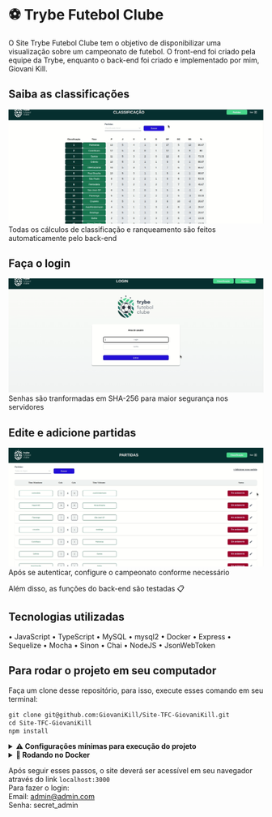 # ⚽ Trybe Futebol Clube  
  O Site Trybe Futebol Clube tem o objetivo de disponibilizar uma visualização sobre um campeonato de futebol. O front-end foi criado pela equipe da Trybe, enquanto o back-end foi criado e implementado por mim, Giovani Kill.

## Saiba as classificações
![](https://github.com/GiovaniKill/Site-TFC-GiovaniKill/blob/main/homeTFC.gif)
  Todas os cálculos de classificação e ranqueamento são feitos automaticamente pelo back-end
  
## Faça o login
![](https://github.com/GiovaniKill/Site-TFC-GiovaniKill/blob/main/loginTFC.gif)
  Senhas são tranformadas em SHA-256 para maior segurança nos servidores
  
## Edite e adicione partidas
![](https://github.com/GiovaniKill/Site-TFC-GiovaniKill/blob/main/partidasTFC.gif)
  Após se autenticar, configure o campeonato conforme necessário
  
  Além disso, as funções do back-end são testadas 📋
  
## Tecnologias utilizadas

• JavaScript
• TypeScript
• MySQL
• mysql2
• Docker
• Express
• Sequelize
• Mocha
• Sinon
• Chai
• NodeJS
• JsonWebToken

## Para rodar o projeto em seu computador

Faça um clone desse repositório, para isso, execute esses comando em seu terminal:

```
git clone git@github.com:GiovaniKill/Site-TFC-GiovaniKill.git
cd Site-TFC-GiovaniKill
npm install
```

<details>
<summary><strong> ⚠️ Configurações mínimas para execução do projeto</strong></summary><br />
Na sua máquina você deve ter:
 - Sistema Operacional Distribuição Unix
 - Node versão 16
 - Docker
 - Docker-compose versão >=1.29.2
➡️ O `node` deve ter versão igual ou superior à `16.14.0 LTS`:
  - Para instalar o nvm, [acesse esse link](https://github.com/nvm-sh/nvm#installing-and-updating);
  - Rode os comandos abaixo para instalar a versão correta de `node` e usá-la:
    - `nvm install 16.14 --lts`
    - `nvm use 16.14`
    - `nvm alias default 16.14`
➡️ O`docker-compose` deve ter versão igual ou superior à`ˆ1.29.2`:
  * Use esse [link de referência para realizar a instalação corretamente no ubuntu](https://app.betrybe.com/learn/course/5e938f69-6e32-43b3-9685-c936530fd326/module/94d0e996-1827-4fbc-bc24-c99fb592925b/section/5987fa2d-0d04-45b2-9d91-1c2ffce09862/day/2f1a5c4d-74b1-488a-8d9b-408682c93724/lesson/b883b81d-21f6-4b60-aa62-8508f6017ea0);
  * Acesse o [link da documentação oficial com passos para desinstalar](https://docs.docker.com/compose/install/#uninstallation) caso necessário.
</details>
<details>
  <summary><strong>🐋 Rodando no Docker</strong></summary>
  
  <br/>
  > :information_source: Rode os serviços com o comando `docker-compose up -d --build`.
</details>

  Após seguir esses passos, o site deverá ser acessível em seu navegador através do link `localhost:3000`
  <br/>
  Para fazer o login:
  <br/>
  Email: admin@admin.com
  <br/>
  Senha: secret_admin
